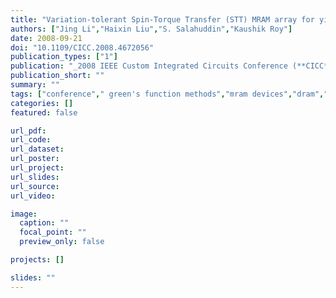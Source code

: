 ```yaml
---
title: "Variation-tolerant Spin-Torque Transfer (STT) MRAM array for yield enhancement"
authors: ["Jing Li","Haixin Liu","S. Salahuddin","Kaushik Roy"]
date: 2008-09-21
doi: "10.1109/CICC.2008.4672056"
publication_types: ["1"]
publication: "_2008 IEEE Custom Integrated Circuits Conference (**CICC**)_"
publication_short: ""
summary: ""
tags: ["conference"," green's function methods","mram devices","dram","sram","flash memories","nonequilibrium green's function","optimization","variation-tolerant spin-torque transfer mram array","yield enhancement","circuit simulation","circuit stability","circuit synthesis","electrodes","green's function methods","magnetic tunneling","random access memory","read-write memory","robust stability","scalability"]
categories: []
featured: false

url_pdf:
url_code:
url_dataset:
url_poster:
url_project:
url_slides:
url_source:
url_video:

image:
  caption: ""
  focal_point: ""
  preview_only: false

projects: []

slides: ""
---
```


